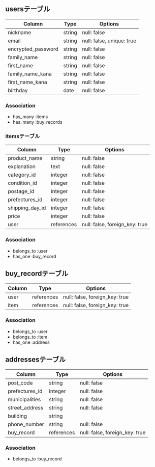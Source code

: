 ## usersテーブル

|Column             |Type    |Options                   |
|-------------------|--------|--------------------------|
|nickname           |string  |null: false               |
|email              |string  |null: false, unique: true |
|encrypted_password |string  |null: false               |
|family_name        |string  |null: false               |
|first_name         |string  |null: false               |
|family_name_kana   |string  |null: false               |
|first_name_kana    |string  |null: false               |
|birthday           |date    |null: false               |


### Association
- has_many :items
- has_many :buy_records


### itemsテーブル

|Column             |Type       |Options                        |
|-------------------|-----------|-------------------------------|
|product_name       |string     |null: false                    |
|explanation        |text       |null: false                    |
|category_id        |integer    |null: false                    |
|condition_id       |integer    |null: false                    |
|postage_id         |integer    |null: false                    |
|prefectures_id     |integer    |null: false                    |
|shipping_day_id    |integer    |null: false                    |
|price              |integer    |null: false                    |
|user               |references |null: false, foreign_key: true |


### Association
- belongs_to :user
- has_one :buy_record

## buy_recordテーブル

|Column|Type       |Options                        |
|------|-----------|-------------------------------|
|user  |references |null: false, foreign_key: true |
|item  |references |null: false, foreign_key: true |


### Association
- belongs_to :user
- belongs_to :item
- has_one :address


## addressesテーブル

|Column             |Type       |Options                        |
|-------------------|-----------|-------------------------------|
|post_code          |string     |null: false                    |
|prefectures_id     |integer    |null: false                    |
|municipalities     |string     |null: false                    |
|street_address     |string     |null: false                    |
|building           |string     |                               |
|phone_number       |string     |null: false                    |
|buy_record         |references |null: false, foreign_key: true |


### Association
- belongs_to :buy_record